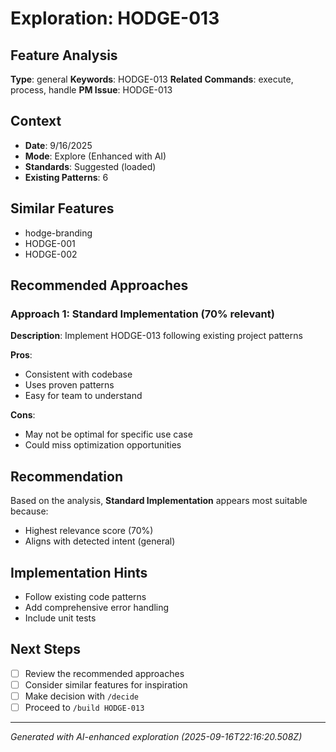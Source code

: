 # Exploration: HODGE-013

## Feature Analysis
**Type**: general
**Keywords**: HODGE-013
**Related Commands**: execute, process, handle
**PM Issue**: HODGE-013

## Context
- **Date**: 9/16/2025
- **Mode**: Explore (Enhanced with AI)
- **Standards**: Suggested (loaded)
- **Existing Patterns**: 6


## Similar Features
- hodge-branding
- HODGE-001
- HODGE-002




## Recommended Approaches


### Approach 1: Standard Implementation (70% relevant)
**Description**: Implement HODGE-013 following existing project patterns

**Pros**:
- Consistent with codebase
- Uses proven patterns
- Easy for team to understand

**Cons**:
- May not be optimal for specific use case
- Could miss optimization opportunities


## Recommendation
Based on the analysis, **Standard Implementation** appears most suitable because:
- Highest relevance score (70%)
- Aligns with detected intent (general)


## Implementation Hints
- Follow existing code patterns
- Add comprehensive error handling
- Include unit tests

## Next Steps
- [ ] Review the recommended approaches
- [ ] Consider similar features for inspiration
- [ ] Make decision with `/decide`
- [ ] Proceed to `/build HODGE-013`

---
*Generated with AI-enhanced exploration (2025-09-16T22:16:20.508Z)*
